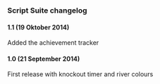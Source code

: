 <h3>Script Suite changelog</h3>

<h4>1.1 (19 Oktober 2014)</h3>
<p>Added the achievement tracker</p>

<h4>1.0 (21 September 2014)</h4>
<p>First release with knockout timer and river colours</p>